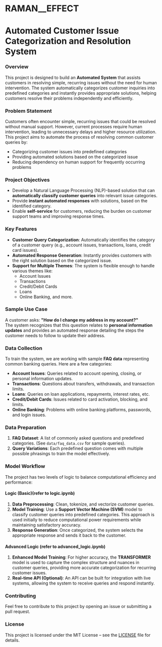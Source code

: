 
# RAMAN__EFFECT

# Automated Customer Issue Categorization and Resolution System

### Overview
This project is designed to build an **Automated System** that assists customers in resolving simple, recurring issues without the need for human intervention. The system automatically categorizes customer inquiries into predefined categories and instantly provides appropriate solutions, helping customers resolve their problems independently and efficiently.

### **Problem Statement**
Customers often encounter simple, recurring issues that could be resolved without manual support. However, current processes require human intervention, leading to unnecessary delays and higher resource utilization. This project aims to automate the process of resolving common customer queries by:
- Categorizing customer issues into predefined categories
- Providing automated solutions based on the categorized issue
- Reducing dependency on human support for frequently occurring problems

### **Project Objectives**
- Develop a Natural Language Processing (NLP)-based solution that can **automatically classify customer queries** into relevant issue categories.
- Provide **instant automated responses** with solutions, based on the identified category.
- Enable **self-service** for customers, reducing the burden on customer support teams and improving response times.

### **Key Features**
- **Customer Query Categorization**: Automatically identifies the category of a customer query (e.g., account issues, transactions, loans, credit card issues).
- **Automated Response Generation**: Instantly provides customers with the right solution based on the categorized issue.
- **Support for Multiple Themes**: The system is flexible enough to handle various themes like:
  - Account Issues
  - Transactions
  - Credit/Debit Cards
  - Loans
  - Online Banking, and more.
  
### **Sample Use Case**
A customer asks: **"How do I change my address in my account?"**  
The system recognizes that this question relates to **personal information updates** and provides an automated response detailing the steps the customer needs to follow to update their address.

### **Data Collection**
To train the system, we are working with sample **FAQ data** representing common banking queries. Here are a few categories:
- **Account Issues**: Queries related to account opening, closing, or personal information updates.
- **Transactions**: Questions about transfers, withdrawals, and transaction limits.
- **Loans**: Queries on loan applications, repayments, interest rates, etc.
- **Credit/Debit Cards**: Issues related to card activation, blocking, and limits.
- **Online Banking**: Problems with online banking platforms, passwords, and login issues.

### **Data Preparation**
1. **FAQ Dataset**: A list of commonly asked questions and predefined categories. (See `data/faq_data.csv` for sample queries).
2. **Query Variations**: Each predefined question comes with multiple possible phrasings to train the model effectively.

### **Model Workflow**

The project has two levels of logic to balance computational efficiency and performance:

#### **Logic (Basic)(refer to logic.ipynb)**
1. **Data Preprocessing**: Clean, tokenize, and vectorize customer queries.
2. **Model Training**: Use a **Support Vector Machine (SVM)** model to classify customer queries into predefined categories. This approach is used initially to reduce computational power requirements while maintaining satisfactory accuracy.
3. **Response Generation**: Once categorized, the system selects the appropriate response and sends it back to the customer.

#### **Advanced Logic (refer to advanced_logic.ipynb)**
1. **Enhanced Model Training**: For higher accuracy, the **TRANSFORMER** model is used to capture the complex structure and nuances in customer queries, providing more accurate categorization for recurring customer issues.
2. **Real-time API (Optional)**: An API can be built for integration with live systems, allowing the system to receive queries and respond instantly.

### **Contributing**
Feel free to contribute to this project by opening an issue or submitting a pull request.

### **License**
This project is licensed under the MIT License – see the [LICENSE](LICENSE) file for details.

